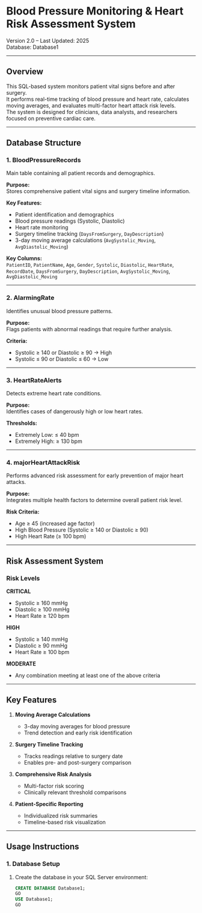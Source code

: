 # Blood Pressure Monitoring & Heart Risk Assessment System
Version 2.0 – Last Updated: 2025  
Database: Database1

---

## Overview
This SQL-based system monitors patient vital signs before and after surgery.  
It performs real-time tracking of blood pressure and heart rate, calculates moving averages, and evaluates multi-factor heart attack risk levels.  
The system is designed for clinicians, data analysts, and researchers focused on preventive cardiac care.

---

## Database Structure

### 1. BloodPressureRecords
Main table containing all patient records and demographics.

**Purpose:**  
Stores comprehensive patient vital signs and surgery timeline information.

**Key Features:**
- Patient identification and demographics  
- Blood pressure readings (Systolic, Diastolic)  
- Heart rate monitoring  
- Surgery timeline tracking (`DaysFromSurgery`, `DayDescription`)  
- 3-day moving average calculations (`AvgSystolic_Moving`, `AvgDiastolic_Moving`)

**Key Columns:**  
`PatientID`, `PatientName`, `Age`, `Gender`, `Systolic`, `Diastolic`, `HeartRate`,  
`RecordDate`, `DaysFromSurgery`, `DayDescription`, `AvgSystolic_Moving`, `AvgDiastolic_Moving`

---

### 2. AlarmingRate
Identifies unusual blood pressure patterns.

**Purpose:**  
Flags patients with abnormal readings that require further analysis.

**Criteria:**
- Systolic ≥ 140 or Diastolic ≥ 90 → High  
- Systolic ≤ 90 or Diastolic ≤ 60 → Low  

---

### 3. HeartRateAlerts
Detects extreme heart rate conditions.

**Purpose:**  
Identifies cases of dangerously high or low heart rates.

**Thresholds:**
- Extremely Low: ≤ 40 bpm  
- Extremely High: ≥ 130 bpm  

---

### 4. majorHeartAttackRisk
Performs advanced risk assessment for early prevention of major heart attacks.

**Purpose:**  
Integrates multiple health factors to determine overall patient risk level.

**Risk Criteria:**
- Age ≥ 45 (increased age factor)  
- High Blood Pressure (Systolic ≥ 140 or Diastolic ≥ 90)  
- High Heart Rate (≥ 100 bpm)  

---

## Risk Assessment System

### Risk Levels
**CRITICAL**  
- Systolic ≥ 160 mmHg  
- Diastolic ≥ 100 mmHg  
- Heart Rate ≥ 120 bpm  

**HIGH**  
- Systolic ≥ 140 mmHg  
- Diastolic ≥ 90 mmHg  
- Heart Rate ≥ 100 bpm  

**MODERATE**  
- Any combination meeting at least one of the above criteria  

---

## Key Features

1. **Moving Average Calculations**  
   - 3-day moving averages for blood pressure  
   - Trend detection and early risk identification  

2. **Surgery Timeline Tracking**  
   - Tracks readings relative to surgery date  
   - Enables pre- and post-surgery comparison  

3. **Comprehensive Risk Analysis**  
   - Multi-factor risk scoring  
   - Clinically relevant threshold comparisons  

4. **Patient-Specific Reporting**  
   - Individualized risk summaries  
   - Timeline-based risk visualization  

---

## Usage Instructions

### 1. Database Setup
1. Create the database in your SQL Server environment:  
   ```sql
   CREATE DATABASE Database1;
   GO
   USE Database1;
   GO
